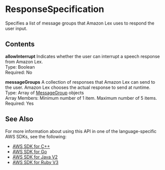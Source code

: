# ResponseSpecification<a name="API_ResponseSpecification"></a>

Specifies a list of message groups that Amazon Lex uses to respond the user input\.

## Contents<a name="API_ResponseSpecification_Contents"></a>

 **allowInterrupt**   <a name="lexv2-Type-ResponseSpecification-allowInterrupt"></a>
Indicates whether the user can interrupt a speech response from Amazon Lex\.  
Type: Boolean  
Required: No

 **messageGroups**   <a name="lexv2-Type-ResponseSpecification-messageGroups"></a>
A collection of responses that Amazon Lex can send to the user\. Amazon Lex chooses the actual response to send at runtime\.  
Type: Array of [MessageGroup](API_MessageGroup.md) objects  
Array Members: Minimum number of 1 item\. Maximum number of 5 items\.  
Required: Yes

## See Also<a name="API_ResponseSpecification_SeeAlso"></a>

For more information about using this API in one of the language\-specific AWS SDKs, see the following:
+  [ AWS SDK for C\+\+](https://docs.aws.amazon.com/goto/SdkForCpp/models.lex.v2-2020-08-07/ResponseSpecification) 
+  [ AWS SDK for Go](https://docs.aws.amazon.com/goto/SdkForGoV1/models.lex.v2-2020-08-07/ResponseSpecification) 
+  [ AWS SDK for Java V2](https://docs.aws.amazon.com/goto/SdkForJavaV2/models.lex.v2-2020-08-07/ResponseSpecification) 
+  [ AWS SDK for Ruby V3](https://docs.aws.amazon.com/goto/SdkForRubyV3/models.lex.v2-2020-08-07/ResponseSpecification) 